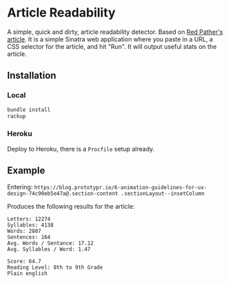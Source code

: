 # Article Readability

A simple, quick and dirty, article readability detector. Based on [Red Pather's article](https://blog.redpanthers.co/odyssey-in-rails/). It is a simple Sinatra web application where you paste in a URL, a CSS selector for the article, and hit "Run". It will output useful stats on the article.

## Installation

### Local

```bash
bundle install
rackup
```

### Heroku

Deploy to Heroku, there is a `Procfile` setup already.

## Example

Entering: `https://blog.prototypr.io/6-animation-guidelines-for-ux-design-74c90eb5e47a@.section-content .sectionLayout--insetColumn`

Produces the following results for the article:

```text
Letters: 12274
Syllables: 4138
Words: 2807
Sentences: 164
Avg. Words / Sentance: 17.12
Avg. Syllables / Word: 1.47

Score: 64.7
Reading Level: 8th to 9th Grade
Plain english
```
